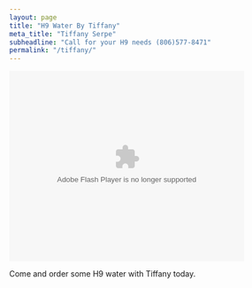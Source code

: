 ```yaml
---
layout: page
title: "H9 Water By Tiffany"
meta_title: "Tiffany Serpe"
subheadline: "Call for your H9 needs (806)577-8471"
permalink: "/tiffany/"
---
```


<object width="425" height="344">
<param name="movie" value="https://www.youtube.com/watch?v=Fxb2HOm7bgI"</param>
<param name="allowFullScreen" value="true"></param>
<param name="allowScriptAccess" value="always"></param>
<embed src="https://www.youtube.com/watch?v=Fxb2HOm7bgI"
  type="application/x-shockwave-flash"
  allowfullscreen="true"
  allowscriptaccess="always"
  width="425" height="344">
</embed>
</object>

<p> Come and order some H9 water with Tiffany today. </p>